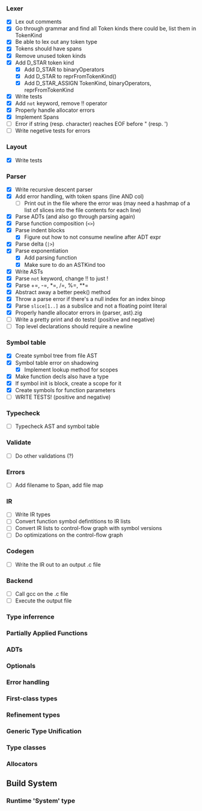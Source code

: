 ### Lexer
- [x] Lex out comments
- [x] Go through grammar and find all Token kinds there could be, list them in TokenKind
- [x] Be able to lex out any token type
- [x] Tokens should have spans
- [x] Remove unused token kinds
- [x] Add D_STAR token kind
    - [x] Add D_STAR to binaryOperators
    - [x] Add D_STAR to reprFromTokenKind()
    - [x] Add D_STAR_ASSIGN TokenKind, binaryOperators, reprFromTokenKind
- [x] Write tests
- [x] Add `not` keyword, remove !! operator
- [x] Properly handle allocator errors
- [x] Implement Spans
- [ ] Error if string (resp. character) reaches EOF before " (resp. ')
- [ ] Write negetive tests for errors

### Layout
- [x] Write tests

### Parser
- [x] Write recursive descent parser
- [x] Add error handling, with token spans (line AND col)
    - [ ] Print out in the file where the error was (may need a hashmap of a list of slices into the file contents for each line)
- [x] Parse ADTs (and also go through parsing again)
- [x] Parse function composition (`<>`)
- [x] Parse indent blocks
    - [x] Figure out how to not consume newline after ADT expr
- [x] Parse delta (`|>`)
- [x] Parse exponentiation
    - [x] Add parsing function
    - [x] Make sure to do an ASTKind too
- [x] Write ASTs
- [x] Parse `not` keyword, change !! to just !
- [x] Parse +=, -=, *=, /=, %=, **=
- [x] Abstract away a better peek() method
- [x] Throw a parse error if there's a null index for an index binop
- [x] Parse `slice[1..]` as a subslice and not a floating point literal
- [x] Properly handle allocator errors in {parser, ast}.zig
- [ ] Write a pretty print and do tests! (positive and negative)
- [ ] Top level declarations should require a newline

### Symbol table
- [x] Create symbol tree from file AST
- [x] Symbol table error on shadowing
    - [x] Implement lookup method for scopes
- [x] Make function decls also have a type
- [x] If symbol init is block, create a scope for it
- [x] Create symbols for function parameters
- [ ] WRITE TESTS! (positive and negative)

### Typecheck
- [ ] Typecheck AST and symbol table

### Validate
- [ ] Do other validations (?)

### Errors
- [ ] Add filename to Span, add file map

### IR
- [ ] Write IR types
- [ ] Convert function symbol defintitions to IR lists
- [ ] Convert IR lists to control-flow graph with symbol versions
- [ ] Do optimizations on the control-flow graph

### Codegen
- [ ] Write the IR out to an output .c file

### Backend
- [ ] Call gcc on the .c file
- [ ] Execute the output file

### Type inferrence

### Partially Applied Functions

### ADTs

### Optionals

### Error handling

### First-class types

### Refinement types

### Generic Type Unification

### Type classes

### Allocators

## Build System

### Runtime 'System' type